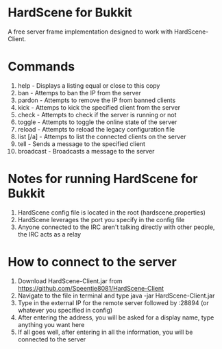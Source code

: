 # HardScene for Bukkit
A free server frame implementation designed to work with HardScene-Client.

# Commands

01. help - Displays a listing equal or close to this copy
02. ban <ip> - Attemps to ban the IP from the server
03. pardon <ip> - Attempts to remove the IP from banned clients
04. kick <id> - Attemps to kick the specified client from the server
05. check - Attempts to check if the server is running or not
06. toggle - Attempts to toggle the online state of the server
07. reload - Attempts to reload the legacy configuration file
08. list [/a] - Attemps to list the connected clients on the server
09. tell <id> <msg> - Sends a message to the specified client
10. broadcast <msg> - Broadcasts a message to the server

# Notes for running HardScene for Bukkit

1. HardScene config file is located in the root (hardscene.properties)
2. HardScene leverages the port you specify in the config file
3. Anyone connected to the IRC aren't talking directly with other people, the IRC acts as a relay

# How to connect to the server

1. Download HardScene-Client.jar from https://github.com/Speentie8081/HardScene-Client
2. Navigate to the file in terminal and type java -jar HardScene-Client.jar
3. Type in the external IP for the remote server followed by :28894 (or whatever you specified in config)
4. After entering the address, you will be asked for a display name, type anything you want here
5. If all goes well, after entering in all the information, you will be connected to the server
